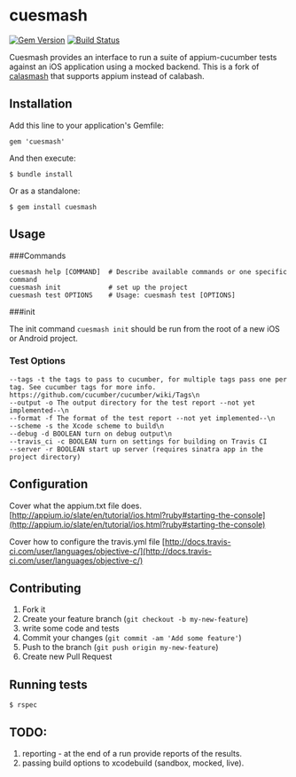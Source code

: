 cuesmash
========

[![Gem Version](https://badge.fury.io/rb/cuesmash@2x.png)](http://badge.fury.io/rb/cuesmash)
[![Build Status](https://magnum.travis-ci.com/ustwo/cuesmash.svg?token=jygZyQ1odWsnJPYYao3U)](https://magnum.travis-ci.com/ustwo/cuesmash)

Cuesmash provides an interface to run a suite of appium-cucumber tests against an iOS application using a mocked backend. This is a fork of [calasmash](https://github.com/ustwo/cuesmash) that supports appium instead of calabash.

## Installation
<!--
From the git repo:

    rake install

Once we get to a first release of them gem there will be a gem install -->

Add this line to your application's Gemfile:

    gem 'cuesmash'

And then execute:

    $ bundle install

Or as a standalone:

    $ gem install cuesmash



## Usage

###Commands

    cuesmash help [COMMAND]  # Describe available commands or one specific command
    cuesmash init            # set up the project
    cuesmash test OPTIONS    # Usage: cuesmash test [OPTIONS]

###init

The init command `cuesmash init` should be run from the root of a new iOS or Android project.

### Test Options

    --tags -t the tags to pass to cucumber, for multiple tags pass one per tag. See cucumber tags for more info. https://github.com/cucumber/cucumber/wiki/Tags\n
    --output -o The output directory for the test report --not yet implemented--\n
    --format -f The format of the test report --not yet implemented--\n
    --scheme -s the Xcode scheme to build\n
    --debug -d BOOLEAN turn on debug output\n
    --travis_ci -c BOOLEAN turn on settings for building on Travis CI
    --server -r BOOLEAN start up server (requires sinatra app in the project directory)

## Configuration

Cover what the appium.txt file does.
[http://appium.io/slate/en/tutorial/ios.html?ruby#starting-the-console](http://appium.io/slate/en/tutorial/ios.html?ruby#starting-the-console)

Cover how to configure the travis.yml file
[http://docs.travis-ci.com/user/languages/objective-c/](http://docs.travis-ci.com/user/languages/objective-c/)

## Contributing

1. Fork it
2. Create your feature branch (`git checkout -b my-new-feature`)
3. write some code and tests
4. Commit your changes (`git commit -am 'Add some feature'`)
5. Push to the branch (`git push origin my-new-feature`)
6. Create new Pull Request

## Running tests

    $ rspec

## TODO:

1. reporting - at the end of a run provide reports of the results.
2. passing build options to xcodebuild (sandbox, mocked, live).
